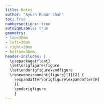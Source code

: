 ```yaml
---
title: Notes
author: "Ayush Kumar Shah"
toc: True
numbersections: true
autoEqnLabels: true
geometry:
- top=30mm
- left=30mm
- right=30mm
- bottom=30mm
header-includes: |
  \usepackage{float}
  \let\origfigure\figure
  \let\endorigfigure\endfigure
  \renewenvironment{figure}[1][2] {
    \expandafter\origfigure\expandafter[H]
    }{
    \endorigfigure
    }
---
```

